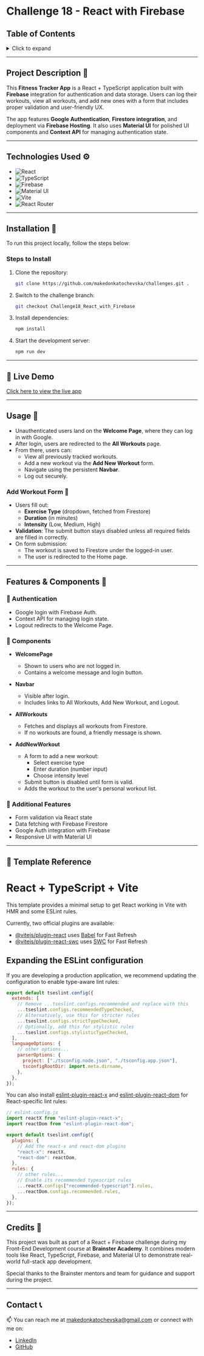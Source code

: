 # Challenge 18 - React with Firebase

## Table of Contents

<details>
  <summary>Click to expand</summary>
  - 📜 Project Description  <br>
  - ⚙️ Technologies Used   <br>
  - 🔨 Installation   <br>
  - 🔗 Live Demo <br>
  - 🚀 Usage   <br>
  - 🔧 Features & Components   <br>
  - 🧰 Template Reference <br>
  - 📝 Credits   <br>
  - 📞 Contact   <br>
</details>

---

## Project Description 📜

This **Fitness Tracker App** is a React + TypeScript application built with **Firebase** integration for authentication and data storage. Users can log their workouts, view all workouts, and add new ones with a form that includes proper validation and user-friendly UX.

The app features **Google Authentication**, **Firestore integration**, and deployment via **Firebase Hosting**. It also uses **Material UI** for polished UI components and **Context API** for managing authentication state.

---

## Technologies Used ⚙️

- ![React](https://img.shields.io/badge/React-61DAFB?style=flat-square&logo=react&logoColor=black)
- ![TypeScript](https://img.shields.io/badge/TypeScript-3178C6?style=flat-square&logo=typescript&logoColor=white)
- ![Firebase](https://img.shields.io/badge/Firebase-FFCA28?style=flat-square&logo=firebase&logoColor=black)
- ![Material UI](https://img.shields.io/badge/Material--UI-007FFF?style=flat-square&logo=mui&logoColor=white)
- ![Vite](https://img.shields.io/badge/Vite-646CFF?style=flat-square&logo=vite&logoColor=white)
- ![React Router](https://img.shields.io/badge/React_Router-CA4245?style=flat-square&logo=react-router&logoColor=white)

---

## Installation 🔨

To run this project locally, follow the steps below:

### Steps to Install

1. Clone the repository:

   ```bash
   git clone https://github.com/makedonkatochevska/challenges.git .
   ```

2. Switch to the challenge branch:

   ```bash
   git checkout Challenge18_React_with_Firebase
   ```

3. Install dependencies:

   ```bash
   npm install
   ```

4. Start the development server:

   ```bash
   npm run dev
   ```

---

## 🔗 Live Demo

[Click here to view the live app](https://fitness-tracker-challeng-e4680.web.app)

---

## Usage 🚀

- Unauthenticated users land on the **Welcome Page**, where they can log in with Google.
- After login, users are redirected to the **All Workouts** page.
- From there, users can:
  - View all previously tracked workouts.
  - Add a new workout via the **Add New Workout** form.
  - Navigate using the persistent **Navbar**.
  - Log out securely.

### Add Workout Form 📝

- Users fill out:
  - **Exercise Type** (dropdown, fetched from Firestore)
  - **Duration** (in minutes)
  - **Intensity** (Low, Medium, High)
- **Validation**: The submit button stays disabled unless all required fields are filled in correctly.
- On form submission:
  - The workout is saved to Firestore under the logged-in user.
  - The user is redirected to the Home page.

---

## Features & Components 🔧

### 🔐 Authentication

- Google login with Firebase Auth.
- Context API for managing login state.
- Logout redirects to the Welcome Page.

### 🧩 Components

- **WelcomePage**

  - Shown to users who are not logged in.
  - Contains a welcome message and login button.

- **Navbar**

  - Visible after login.
  - Includes links to All Workouts, Add New Workout, and Logout.

- **AllWorkouts**

  - Fetches and displays all workouts from Firestore.
  - If no workouts are found, a friendly message is shown.

- **AddNewWorkout**
  - A form to add a new workout:
    - Select exercise type
    - Enter duration (number input)
    - Choose intensity level
  - Submit button is disabled until form is valid.
  - Adds the workout to the user's personal workout list.

### 🔧 Additional Features

- Form validation via React state
- Data fetching with Firebase Firestore
- Google Auth integration with Firebase
- Responsive UI with Material UI

---

## 🧰 Template Reference

# React + TypeScript + Vite

This template provides a minimal setup to get React working in Vite with HMR and some ESLint rules.

Currently, two official plugins are available:

- [@vitejs/plugin-react](https://github.com/vitejs/vite-plugin-react/blob/main/packages/plugin-react) uses [Babel](https://babeljs.io/) for Fast Refresh
- [@vitejs/plugin-react-swc](https://github.com/vitejs/vite-plugin-react/blob/main/packages/plugin-react-swc) uses [SWC](https://swc.rs/) for Fast Refresh

## Expanding the ESLint configuration

If you are developing a production application, we recommend updating the configuration to enable type-aware lint rules:

```js
export default tseslint.config({
  extends: [
    // Remove ...tseslint.configs.recommended and replace with this
    ...tseslint.configs.recommendedTypeChecked,
    // Alternatively, use this for stricter rules
    ...tseslint.configs.strictTypeChecked,
    // Optionally, add this for stylistic rules
    ...tseslint.configs.stylisticTypeChecked,
  ],
  languageOptions: {
    // other options...
    parserOptions: {
      project: ["./tsconfig.node.json", "./tsconfig.app.json"],
      tsconfigRootDir: import.meta.dirname,
    },
  },
});
```

You can also install [eslint-plugin-react-x](https://github.com/Rel1cx/eslint-react/tree/main/packages/plugins/eslint-plugin-react-x) and [eslint-plugin-react-dom](https://github.com/Rel1cx/eslint-react/tree/main/packages/plugins/eslint-plugin-react-dom) for React-specific lint rules:

```js
// eslint.config.js
import reactX from "eslint-plugin-react-x";
import reactDom from "eslint-plugin-react-dom";

export default tseslint.config({
  plugins: {
    // Add the react-x and react-dom plugins
    "react-x": reactX,
    "react-dom": reactDom,
  },
  rules: {
    // other rules...
    // Enable its recommended typescript rules
    ...reactX.configs["recommended-typescript"].rules,
    ...reactDom.configs.recommended.rules,
  },
});
```

---

## Credits 📝

This project was built as part of a React + Firebase challenge during my Front-End Development course at **Brainster Academy**. It combines modern tools like React, TypeScript, Firebase, and Material UI to demonstrate real-world full-stack app development.

Special thanks to the Brainster mentors and team for guidance and support during the project.

---

## Contact 📞

📫 You can reach me at [makedonkatochevska@gmail.com](mailto:makedonkatochevska@gmail.com) or connect with me on:

- [LinkedIn](https://www.linkedin.com/in/makedonka-tochevska)
- [GitHub](https://github.com/makedonkatochevska)
